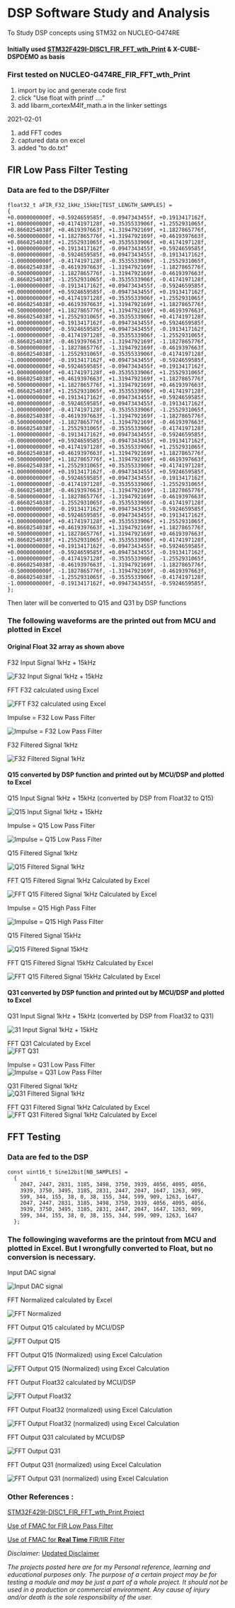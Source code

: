 # DSP Software Study and Analysis  
To Study DSP concepts using STM32 on NUCLEO-G474RE  

#### Initially used [STM32F429I-DISC1_FIR_FFT_wth_Print](https://github.com/VictorTagayun/STM32F429I-DISC1_CMSIS_DSP_Tutorial) & X-CUBE-DSPDEMO as basis

### First tested on NUCLEO-G474RE_FIR_FFT_wth_Print  
1. import by ioc and generate code first  
2. click "Use float with printf ...."  
3. add libarm_cortexM4lf_math.a in the linker settings  

2021-02-01  
1. add FFT codes  
2. captured data on excel  
3. added "to do.txt"
		
## FIR Low Pass Filter Testing

### Data are fed to the DSP/Filter  
	
	float32_t aFIR_F32_1kHz_15kHz[TEST_LENGTH_SAMPLES] =
	{
	+0.0000000000f, +0.5924659585f, -0.0947343455f, +0.1913417162f, +1.0000000000f, +0.4174197128f, +0.3535533906f, +1.2552931065f,
	+0.8660254038f, +0.4619397663f, +1.3194792169f, +1.1827865776f, +0.5000000000f, +1.1827865776f, +1.3194792169f, +0.4619397663f,
	+0.8660254038f, +1.2552931065f, +0.3535533906f, +0.4174197128f, +1.0000000000f, +0.1913417162f, -0.0947343455f, +0.5924659585f,
	-0.0000000000f, -0.5924659585f, +0.0947343455f, -0.1913417162f, -1.0000000000f, -0.4174197128f, -0.3535533906f, -1.2552931065f,
	-0.8660254038f, -0.4619397663f, -1.3194792169f, -1.1827865776f, -0.5000000000f, -1.1827865776f, -1.3194792169f, -0.4619397663f,
	-0.8660254038f, -1.2552931065f, -0.3535533906f, -0.4174197128f, -1.0000000000f, -0.1913417162f, +0.0947343455f, -0.5924659585f,
	+0.0000000000f, +0.5924659585f, -0.0947343455f, +0.1913417162f, +1.0000000000f, +0.4174197128f, +0.3535533906f, +1.2552931065f,
	+0.8660254038f, +0.4619397663f, +1.3194792169f, +1.1827865776f, +0.5000000000f, +1.1827865776f, +1.3194792169f, +0.4619397663f,
	+0.8660254038f, +1.2552931065f, +0.3535533906f, +0.4174197128f, +1.0000000000f, +0.1913417162f, -0.0947343455f, +0.5924659585f,
	+0.0000000000f, -0.5924659585f, +0.0947343455f, -0.1913417162f, -1.0000000000f, -0.4174197128f, -0.3535533906f, -1.2552931065f,
	-0.8660254038f, -0.4619397663f, -1.3194792169f, -1.1827865776f, -0.5000000000f, -1.1827865776f, -1.3194792169f, -0.4619397663f,
	-0.8660254038f, -1.2552931065f, -0.3535533906f, -0.4174197128f, -1.0000000000f, -0.1913417162f, +0.0947343455f, -0.5924659585f,
	+0.0000000000f, +0.5924659585f, -0.0947343455f, +0.1913417162f, +1.0000000000f, +0.4174197128f, +0.3535533906f, +1.2552931065f,
	+0.8660254038f, +0.4619397663f, +1.3194792169f, +1.1827865776f, +0.5000000000f, +1.1827865776f, +1.3194792169f, +0.4619397663f,
	+0.8660254038f, +1.2552931065f, +0.3535533906f, +0.4174197128f, +1.0000000000f, +0.1913417162f, -0.0947343455f, +0.5924659585f,
	+0.0000000000f, -0.5924659585f, +0.0947343455f, -0.1913417162f, -1.0000000000f, -0.4174197128f, -0.3535533906f, -1.2552931065f,
	-0.8660254038f, -0.4619397663f, -1.3194792169f, -1.1827865776f, -0.5000000000f, -1.1827865776f, -1.3194792169f, -0.4619397663f,
	-0.8660254038f, -1.2552931065f, -0.3535533906f, -0.4174197128f, -1.0000000000f, -0.1913417162f, +0.0947343455f, -0.5924659585f,
	-0.0000000000f, +0.5924659585f, -0.0947343455f, +0.1913417162f, +1.0000000000f, +0.4174197128f, +0.3535533906f, +1.2552931065f,
	+0.8660254038f, +0.4619397663f, +1.3194792169f, +1.1827865776f, +0.5000000000f, +1.1827865776f, +1.3194792169f, +0.4619397663f,
	+0.8660254038f, +1.2552931065f, +0.3535533906f, +0.4174197128f, +1.0000000000f, +0.1913417162f, -0.0947343455f, +0.5924659585f,
	-0.0000000000f, -0.5924659585f, +0.0947343455f, -0.1913417162f, -1.0000000000f, -0.4174197128f, -0.3535533906f, -1.2552931065f,
	-0.8660254038f, -0.4619397663f, -1.3194792169f, -1.1827865776f, -0.5000000000f, -1.1827865776f, -1.3194792169f, -0.4619397663f,
	-0.8660254038f, -1.2552931065f, -0.3535533906f, -0.4174197128f, -1.0000000000f, -0.1913417162f, +0.0947343455f, -0.5924659585f,
	+0.0000000000f, +0.5924659585f, -0.0947343455f, +0.1913417162f, +1.0000000000f, +0.4174197128f, +0.3535533906f, +1.2552931065f,
	+0.8660254038f, +0.4619397663f, +1.3194792169f, +1.1827865776f, +0.5000000000f, +1.1827865776f, +1.3194792169f, +0.4619397663f,
	+0.8660254038f, +1.2552931065f, +0.3535533906f, +0.4174197128f, +1.0000000000f, +0.1913417162f, -0.0947343455f, +0.5924659585f,
	+0.0000000000f, -0.5924659585f, +0.0947343455f, -0.1913417162f, -1.0000000000f, -0.4174197128f, -0.3535533906f, -1.2552931065f,
	-0.8660254038f, -0.4619397663f, -1.3194792169f, -1.1827865776f, -0.5000000000f, -1.1827865776f, -1.3194792169f, -0.4619397663f,
	-0.8660254038f, -1.2552931065f, -0.3535533906f, -0.4174197128f, -1.0000000000f, -0.1913417162f, +0.0947343455f, -0.5924659585f,
	};

Then later will be converted to Q15 and Q31 by DSP functions  
		
### The following waveforms are the printed out from MCU and plotted in Excel
	
#### Original Float 32 array as shown above     
	
F32 Input Signal 1kHz + 15kHz  

![F32 Input Signal 1kHz + 15kHz](https://github.com/VictorTagayun/NUCLEO-G474RE_CMSIS_DSP_Tutorial/blob/main/NUCLEO-G474RE_FIR_FFT_wth_Print/captured_data%26plot/F32_1k_15k_input.png)

FFT F32 calculated using Excel  

![FFT F32 calculated using Excel](https://github.com/VictorTagayun/NUCLEO-G474RE_CMSIS_DSP_Tutorial/blob/main/NUCLEO-G474RE_FIR_FFT_wth_Print/captured_data%26plot/F32_1k_15k_input_FFT.png)

Impulse = F32 Low Pass Filter  

![Impulse = F32 Low Pass Filter](https://github.com/VictorTagayun/NUCLEO-G474RE_CMSIS_DSP_Tutorial/blob/main/NUCLEO-G474RE_FIR_FFT_wth_Print/captured_data%26plot/F32_1k_15k_input_coeff.png)

F32 Filtered Signal 1kHz  

![F32 Filtered Signal 1kHz](https://github.com/VictorTagayun/NUCLEO-G474RE_CMSIS_DSP_Tutorial/blob/main/NUCLEO-G474RE_FIR_FFT_wth_Print/captured_data%26plot/F32_1k_filtered_output.png)

#### Q15 converted by DSP function and printed out by MCU/DSP and plotted to Excel   

Q15 Input Signal 1kHz + 15kHz (converted by DSP from Float32 to Q15)  

![Q15 Input Signal 1kHz + 15kHz](https://github.com/VictorTagayun/NUCLEO-G474RE_CMSIS_DSP_Tutorial/blob/main/NUCLEO-G474RE_FIR_FFT_wth_Print/captured_data%26plot/Q15(conv)_1k_15k_input.png)

Impulse = Q15 Low Pass Filter  

![Impulse = Q15 Low Pass Filter](https://github.com/VictorTagayun/NUCLEO-G474RE_CMSIS_DSP_Tutorial/blob/main/NUCLEO-G474RE_FIR_FFT_wth_Print/captured_data%26plot/Q15_LP_coeff.png)

Q15 Filtered Signal 1kHz  

![Q15 Filtered Signal 1kHz](https://github.com/VictorTagayun/NUCLEO-G474RE_CMSIS_DSP_Tutorial/blob/main/NUCLEO-G474RE_FIR_FFT_wth_Print/captured_data%26plot/Q15_1k_filtered_output.png)

FFT Q15 Filtered Signal 1kHz Calculated by Excel  

![FFT Q15 Filtered Signal 1kHz Calculated by Excel](https://github.com/VictorTagayun/NUCLEO-G474RE_CMSIS_DSP_Tutorial/blob/main/NUCLEO-G474RE_FIR_FFT_wth_Print/captured_data%26plot/Q15_1k_filtered_output_FFT.png)

Impulse = Q15 High Pass Filter  

![Impulse = Q15 High Pass Filter](https://github.com/VictorTagayun/NUCLEO-G474RE_CMSIS_DSP_Tutorial/blob/main/NUCLEO-G474RE_FIR_FFT_wth_Print/captured_data%26plot/Q15_HP_coeff.png)

Q15 Filtered Signal 15kHz  

![Q15 Filtered Signal 15kHz](https://github.com/VictorTagayun/NUCLEO-G474RE_CMSIS_DSP_Tutorial/blob/main/NUCLEO-G474RE_FIR_FFT_wth_Print/captured_data%26plot/Q15_15k_filtered_output.png)

FFT Q15 Filtered Signal 15kHz Calculated by Excel 
 
![FFT Q15 Filtered Signal 15kHz Calculated by Excel](https://github.com/VictorTagayun/NUCLEO-G474RE_CMSIS_DSP_Tutorial/blob/main/NUCLEO-G474RE_FIR_FFT_wth_Print/captured_data%26plot/Q15_15k_filtered_output_FFT.png)

#### Q31 converted by DSP function and printed out by MCU/DSP and plotted to Excel  

Q31 Input Signal 1kHz + 15kHz (converted by DSP from Float32 to Q31)  

![31 Input Signal 1kHz + 15kHz](https://github.com/VictorTagayun/NUCLEO-G474RE_CMSIS_DSP_Tutorial/blob/main/NUCLEO-G474RE_FIR_FFT_wth_Print/captured_data%26plot/Q31(conv)_1k_15k_input.png)

FFT Q31 Calculated by Excel  
![FFT Q31](https://github.com/VictorTagayun/NUCLEO-G474RE_CMSIS_DSP_Tutorial/blob/main/NUCLEO-G474RE_FIR_FFT_wth_Print/captured_data%26plot/Q31_FFT.png)

Impulse = Q31 Low Pass Filter  
![Impulse = Q31 Low Pass Filter](https://github.com/VictorTagayun/NUCLEO-G474RE_CMSIS_DSP_Tutorial/blob/main/NUCLEO-G474RE_FIR_FFT_wth_Print/captured_data%26plot/Q31_LP_coeff.png)

Q31 Filtered Signal 1kHz  
![Q31 Filtered Signal 1kHz](https://github.com/VictorTagayun/NUCLEO-G474RE_CMSIS_DSP_Tutorial/blob/main/NUCLEO-G474RE_FIR_FFT_wth_Print/captured_data%26plot/Q31_1k_filtered_output.png)

FFT Q31 Filtered Signal 1kHz Calculated by Excel  
![FFT Q31 Filtered Signal 1kHz Calculated by Excel](https://github.com/VictorTagayun/NUCLEO-G474RE_CMSIS_DSP_Tutorial/blob/main/NUCLEO-G474RE_FIR_FFT_wth_Print/captured_data%26plot/Q15_1k_filtered_output_FFT.png) 

	
	
## FFT Testing  

### Data are fed to the DSP  
	
	const uint16_t Sine12bit[NB_SAMPLES] =
	  {
		2047, 2447, 2831, 3185, 3498, 3750, 3939, 4056, 4095, 4056,
		3939, 3750, 3495, 3185, 2831, 2447, 2047, 1647, 1263, 909,
		599, 344, 155, 38, 0, 38, 155, 344, 599, 909, 1263, 1647,
		2047, 2447, 2831, 3185, 3498, 3750, 3939, 4056, 4095, 4056,
		3939, 3750, 3495, 3185, 2831, 2447, 2047, 1647, 1263, 909,
		599, 344, 155, 38, 0, 38, 155, 344, 599, 909, 1263, 1647
	  };

### The followinging waveforms are the printout from MCU and plotted in Excel. But I wrongfully converted to Float, but no conversion is necessary.
	
Input DAC signal  

![Input DAC signal](https://github.com/VictorTagayun/NUCLEO-G474RE_CMSIS_DSP_Tutorial/blob/main/NUCLEO-G474RE_FIR_FFT_wth_Print/captured_data%26plot/Input_Signal.png)

FFT Normalized calculated by Excel  

![FFT Normalized](https://github.com/VictorTagayun/NUCLEO-G474RE_CMSIS_DSP_Tutorial/blob/main/NUCLEO-G474RE_FIR_FFT_wth_Print/captured_data%26plot/FFT_normalized.png)

FFT Output Q15 calculated by MCU/DSP  

![FFT Output Q15](https://github.com/VictorTagayun/NUCLEO-G474RE_CMSIS_DSP_Tutorial/blob/main/NUCLEO-G474RE_FIR_FFT_wth_Print/captured_data%26plot/Q15_FFT.png)

FFT Output Q15 (Normalized) using Excel Calculation  

![FFT Output Q15 (Normalized) using Excel Calculation](https://github.com/VictorTagayun/NUCLEO-G474RE_CMSIS_DSP_Tutorial/blob/main/NUCLEO-G474RE_FIR_FFT_wth_Print/captured_data%26plot/Q15_FFT%20(nomalized).png)

FFT Output Float32 calculated by MCU/DSP   

![FFT Output Float32](https://github.com/VictorTagayun/NUCLEO-G474RE_CMSIS_DSP_Tutorial/blob/main/NUCLEO-G474RE_FIR_FFT_wth_Print/captured_data%26plot/F32_FFT.png)

FFT Output Float32 (normalized) using Excel Calculation  

![FFT Output Float32 (normalized) using Excel Calculation](https://github.com/VictorTagayun/NUCLEO-G474RE_CMSIS_DSP_Tutorial/blob/main/NUCLEO-G474RE_FIR_FFT_wth_Print/captured_data%26plot/F32_FFT%20(nomalized).png)

FFT Output Q31 calculated by MCU/DSP    

![FFT Output Q31](https://github.com/VictorTagayun/NUCLEO-G474RE_CMSIS_DSP_Tutorial/blob/main/NUCLEO-G474RE_FIR_FFT_wth_Print/captured_data%26plot/Q15_FFT.png)

FFT Output Q31 (normalized) using Excel Calculation  

![FFT Output Q31 (normalized) using Excel Calculation](https://github.com/VictorTagayun/NUCLEO-G474RE_CMSIS_DSP_Tutorial/blob/main/NUCLEO-G474RE_FIR_FFT_wth_Print/captured_data%26plot/Q15_FFT%20(nomalized).png)

### Other References :

[STM32F429I-DISC1_FIR_FFT_wth_Print Project](https://github.com/VictorTagayun/STM32F429I-DISC1_CMSIS_DSP_Tutorial)

[Use of FMAC for FIR Low Pass Filter](https://github.com/VictorTagayun/NUCLEO-G474RE_FMAC_Study_and_Analysis)

[Use of FMAC for **Real Time** FIR/IIR Filter](https://github.com/VictorTagayun/NUCLEO-G474RE_RealTime_FIR_IIR_FMAC)

*Disclaimer:*
[Updated Disclaimer](https://github.com/VictorTagayun/GlobalDisclaimer)

*The projects posted here are for my Personal reference, learning and educational purposes only.*
*The purpose of a certain project may be for testing a module and may be just a part of a whole project.*
*It should not be used in a production or commercial environment.*
*Any cause of injury and/or death is the sole responsibility of the user.*
